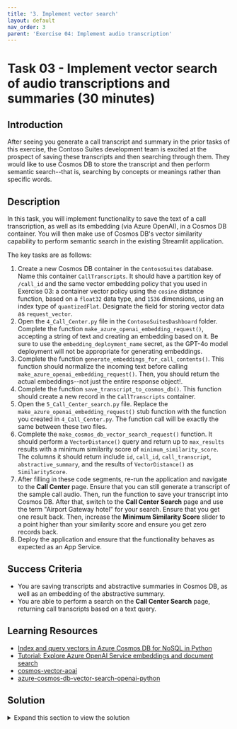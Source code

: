 ```yaml
---
title: '3. Implement vector search'
layout: default
nav_order: 3
parent: 'Exercise 04: Implement audio transcription'
---
```


# Task 03 - Implement vector search of audio transcriptions and summaries (30 minutes)

## Introduction

After seeing you generate a call transcript and summary in the prior tasks of this exercise, the Contoso Suites development team is excited at the prospect of saving these transcripts and then searching through them. They would like to use Cosmos DB to store the transcript and then perform semantic search--that is, searching by concepts or meanings rather than specific words.

## Description

In this task, you will implement functionality to save the text of a call transcription, as well as its embedding (via Azure OpenAI), in a Cosmos DB container. You will then make use of Cosmos DB's vector similarity capability to perform semantic search in the existing Streamlit application.

The key tasks are as follows:

1. Create a new Cosmos DB container in the `ContosoSuites` database. Name this container `CallTranscripts`. It should have a partition key of `/call_id` and the same vector embedding policy that you used in Exercise 03: a container vector policy using the `cosine` distance function, based on a `float32` data type, and `1536` dimensions, using an index type of `quantizedFlat`. Designate the field for storing vector data as `request_vector`.
2. Open the `4_Call_Center.py` file in the `ContosoSuitesDashboard` folder. Complete the function `make_azure_openai_embedding_request()`, accepting a string of text and creating an embedding based on it. Be sure to use the `embedding_deployment_name` secret, as the GPT-4o model deployment will not be appropriate for generating embeddings.
3. Complete the function `generate_embeddings_for_call_contents()`. This function should normalize the incoming text before calling `make_azure_openai_embedding_request()`. Then, you should return the actual embeddings--not just the entire response object!.
4. Complete the function `save_transcript_to_cosmos_db()`. This function should create a new record in the `CallTranscripts` container.
5. Open the `5_Call_Center_search.py` file. Replace the `make_azure_openai_embedding_request()` stub function with the function you created in `4_Call_Center.py`. The function call will be exactly the same between these two files.
6. Complete the `make_cosmos_db_vector_search_request()` function. It should perform a `VectorDistance()` query and return up to `max_results` results with a minimum similarity score of `minimum_similarity_score`. The columns it should return include `id`, `call_id`, `call_transcript`, `abstractive_summary`, and the results of `VectorDistance()` as `SimilarityScore`.
7. After filling in these code segments, re-run the application and navigate to the **Call Center** page. Ensure that you can still generate a transcript of the sample call audio. Then, run the function to save your transcript into Cosmos DB. After that, switch to the **Call Center Search** page and use the term "Airport Gateway hotel" for your search. Ensure that you get one result back. Then, increase the **Minimum Similarity Score** slider to a point higher than your similarity score and ensure you get zero records back.
8. Deploy the application and ensure that the functionality behaves as expected as an App Service.

## Success Criteria

- You are saving transcripts and abstractive summaries in Cosmos DB, as well as an embedding of the abstractive summary.
- You are able to perform a search on the **Call Center Search** page, returning call transcripts based on a text query.

## Learning Resources

- [Index and query vectors in Azure Cosmos DB for NoSQL in Python](https://learn.microsoft.com/azure/cosmos-db/nosql/how-to-python-vector-index-query)
- [Tutorial: Explore Azure OpenAI Service embeddings and document search](https://learn.microsoft.com/azure/ai-services/openai/tutorials/embeddings?tabs=python-new%2Ccommand-line&pivots=programming-language-python)
- [cosmos-vector-aoai](https://github.com/madebygps/cosmos-vector-aoai/tree/main)
- [azure-cosmos-db-vector-search-openai-python](https://github.com/cjoakim/azure-cosmos-db-vector-search-openai-python/tree/main)

## Solution

<details markdown="block">
<summary>Expand this section to view the solution</summary>

- Container vector policies and vector indexing policies must be defined at the time of container creation.
  - In the [Azure portal](https://portal.azure.com), navigate to your Cosmos DB resource.
  - Select **Data Explorer** in the left-hand menu.
  - On the **Data Explorer** page, select **New Container**
  - In the **New Container** dialog:
    - Select **Use existing** under **Database id** and select the **ContosoSuites** database from the dropdown list.
    - Enter `CallTranscripts` into the **Container id** box.
    - Enter `/call_id` into the **Partition key** box.
    - Expand the **Container Vectory Policy** section of the dialog, select **Add vector embedding**, and then enter the following values into the specified fields:
      - Path: Enter **"/request_vector"**.
      - Data type: Select **float32**.
      - Distance function: Select **cosine**.
      - Dimensions: Enter **1536**. This is based on the number of dimensions generated by the `ada-text-embedding-002` model in Azure OpenAI.
      - Index type: Select **quantizedFlat**. Given the number of dimensions being specified, 1536, the `flat` index type will not work, as it only supports a maximum of 505 dimensions for vectors. The `diskANN` index could also be used here.
    - Select **OK** to create the container.
- The completed version of the `make_azure_openai_embedding_request()` function is as follows:

  ```python
  def make_azure_openai_embedding_request(text):
      """Create and return a new embedding request. Key assumptions:
      - Azure OpenAI endpoint, key, and deployment name stored in Streamlit secrets."""
  
      aoai_endpoint = st.secrets["aoai"]["endpoint"]
      aoai_key = st.secrets["aoai"]["key"]
      aoai_embedding_deployment_name = st.secrets["aoai"]["embedding_deployment_name"]
  
      client = openai.AzureOpenAI(
          api_key=aoai_key,
          api_version="2024-06-01",
          azure_endpoint = aoai_endpoint
      )
      # Create and return a new embedding request
      return client.embeddings.create(
          model=aoai_embedding_deployment_name,
          input=text
      )
  ```

- The completed version of the `generate_embeddings_for_call_contents()` function is as follows:

  ```python
  def generate_embeddings_for_call_contents(call_contents):
      """Generate embeddings for call contents. Key assumptions:
      - Call contents is a single string.
      - Azure OpenAI endpoint, key, and deployment name stored in Streamlit secrets."""
  
      # Normalize the text for tokenization
      normalized_content = normalize_text(call_contents)
  
      # Call make_azure_openai_embedding_request() with the normalized content
      response = make_azure_openai_embedding_request(normalized_content)
  
      return response.data[0].embedding
  ```

- The completed version of the `save_transcript_to_cosmos_db()` function is as follows:

  ```python
  def save_transcript_to_cosmos_db(transcript_item):
      """Save embeddings to Cosmos DB vector store. Key assumptions:
      - transcript_item is a JSON object containing call_id (int), 
          call_transcript (string), and request_vector (list).
      - Cosmos DB endpoint, key, and database name stored in Streamlit secrets."""
  
      cosmos_endpoint = st.secrets["cosmos"]["endpoint"]
      cosmos_key = st.secrets["cosmos"]["key"]
      cosmos_database_name = st.secrets["cosmos"]["database_name"]
      cosmos_container_name = "CallTranscripts"
  
      # Create a CosmosClient
      client = CosmosClient(url=cosmos_endpoint, credential=cosmos_key)
      # Load the Cosmos database and container
      database = client.get_database_client(cosmos_database_name)
      container = database.get_container_client(cosmos_container_name)
  
      # Insert the call transcript
      container.create_item(body=transcript_item)
  ```

- The completed version of the `make_cosmos_db_vector_search_request()` function is as follows:

  ```python
  def make_cosmos_db_vector_search_request(query_embedding, max_results=5, minimum_similarity_score=0.5):
      """Create and return a new vector search request. Key assumptions:
      - Query embedding is a list of floats based on a search string.
      - Cosmos DB endpoint, key, and database name stored in Streamlit secrets."""
  
      cosmos_endpoint = st.secrets["cosmos"]["endpoint"]
      cosmos_key = st.secrets["cosmos"]["key"]
      cosmos_database_name = st.secrets["cosmos"]["database_name"]
      cosmos_container_name = "CallTranscripts"
  
      # Create a CosmosClient
      client = CosmosClient(url=cosmos_endpoint, credential=cosmos_key)
      # Load the Cosmos database and container
      database = client.get_database_client(cosmos_database_name)
      container = database.get_container_client(cosmos_container_name)
  
      results = container.query_items(
          query=f"""
              SELECT TOP {max_results}
                  c.id,
                  c.call_id,
                  c.call_transcript,
                  c.abstractive_summary,
                  VectorDistance(c.request_vector, @request_vector) AS SimilarityScore
              FROM c
              WHERE
                  VectorDistance(c.request_vector, @request_vector) > {minimum_similarity_score}
              ORDER BY
                  VectorDistance(c.request_vector, @request_vector)
              """,
          parameters=[
              {"name": "@request_vector", "value": query_embedding}
          ],
          enable_cross_partition_query=True
      )
  
      # Create and return a new vector search request
      return results
  ```

</details>
